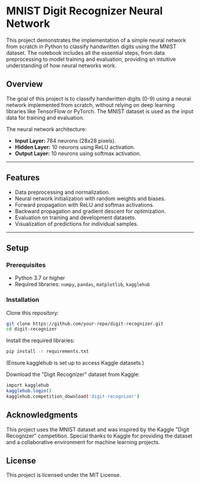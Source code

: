 # MNIST Digit Recognizer Neural Network

This project demonstrates the implementation of a simple neural network from scratch in Python to classify handwritten digits using the MNIST dataset. The notebook includes all the essential steps, from data preprocessing to model training and evaluation, providing an intuitive understanding of how neural networks work.

## Overview
The goal of this project is to classify handwritten digits (0-9) using a neural network implemented from scratch, without relying on deep learning libraries like TensorFlow or PyTorch. The MNIST dataset is used as the input data for training and evaluation.

The neural network architecture:
- **Input Layer:** 784 neurons (28x28 pixels).
- **Hidden Layer:** 10 neurons using ReLU activation.
- **Output Layer:** 10 neurons using softmax activation.

---

## Features
- Data preprocessing and normalization.
- Neural network initialization with random weights and biases.
- Forward propagation with ReLU and softmax activations.
- Backward propagation and gradient descent for optimization.
- Evaluation on training and development datasets.
- Visualization of predictions for individual samples.

---

## Setup
### Prerequisites
- Python 3.7 or higher
- Required libraries: `numpy`, `pandas`, `matplotlib`, `kagglehub`

### Installation
Clone this repository:
   ```bash
   git clone https://github.com/your-repo/digit-recognizer.git
   cd digit-recognizer
```
   
Install the required libraries:
```bash
pip install -r requirements.txt
```
(Ensure kagglehub is set up to access Kaggle datasets.)

Download the "Digit Recognizer" dataset from Kaggle:
```bash
import kagglehub
kagglehub.login()
kagglehub.competition_download('digit-recognizer')
```
## Acknowledgments
This project uses the MNIST dataset and was inspired by the Kaggle "Digit Recognizer" competition. Special thanks to Kaggle for providing the dataset and a collaborative environment for machine learning projects.

## License
This project is licensed under the MIT License.
